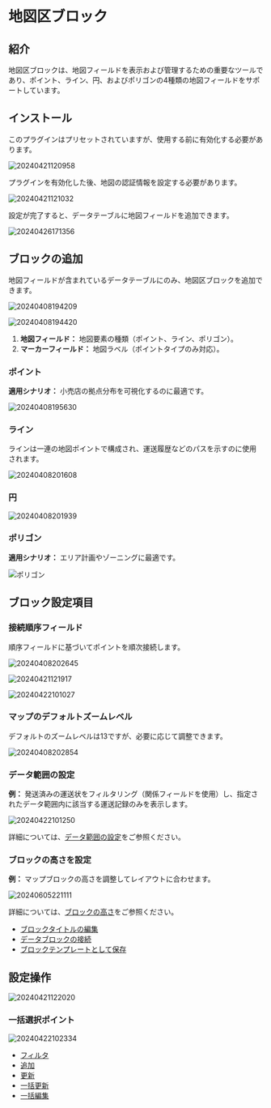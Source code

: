 # 地図区ブロック

<PluginInfo name="block-map"></PluginInfo>

## 紹介

地図区ブロックは、地図フィールドを表示および管理するための重要なツールであり、ポイント、ライン、円、およびポリゴンの4種類の地図フィールドをサポートしています。

## インストール

このプラグインはプリセットされていますが、使用する前に有効化する必要があります。

![20240421120958](https://static-docs.nocobase.com/20240421120958.png)

プラグインを有効化した後、地図の認証情報を設定する必要があります。

![20240421121032](https://static-docs.nocobase.com/20240421121032.png)

設定が完了すると、データテーブルに地図フィールドを追加できます。

![20240426171356](https://static-docs.nocobase.com/20240426171356.png)

## ブロックの追加

地図フィールドが含まれているデータテーブルにのみ、地図区ブロックを追加できます。

![20240408194209](https://static-docs.nocobase.com/20240408194209.png)

![20240408194420](https://static-docs.nocobase.com/20240408194420.png)

1. **地図フィールド：** 地図要素の種類（ポイント、ライン、ポリゴン）。
2. **マーカーフィールド：** 地図ラベル（ポイントタイプのみ対応）。

### ポイント

**適用シナリオ：** 小売店の拠点分布を可視化するのに最適です。

![20240408195630](https://static-docs.nocobase.com/20240408195630.png)

### ライン

ラインは一連の地図ポイントで構成され、運送履歴などのパスを示すのに使用されます。

![20240408201608](https://static-docs.nocobase.com/20240408201608.png)

### 円

![20240408201939](https://static-docs.nocobase.com/20240408201939.png)

### ポリゴン

**適用シナリオ：** エリア計画やゾーニングに最適です。

![ポリゴン](https://static-docs.nocobase.com/20240408200546.png)

## ブロック設定項目

### 接続順序フィールド

順序フィールドに基づいてポイントを順次接続します。

![20240408202645](https://static-docs.nocobase.com/20240408202645.png)

![20240421121917](https://static-docs.nocobase.com/20240421121917.png)

![20240422101027](https://static-docs.nocobase.com/20240422101027.png)

### マップのデフォルトズームレベル

デフォルトのズームレベルは13ですが、必要に応じて調整できます。

![20240408202854](https://static-docs.nocobase.com/20240408202854.png)

### データ範囲の設定

**例：** 発送済みの運送状をフィルタリング（関係フィールドを使用）し、指定されたデータ範囲内に該当する運送記録のみを表示します。

![20240422101250](https://static-docs.nocobase.com/20240422101250.png)

詳細については、[データ範囲の設定](/handbook/ui/blocks/block-settings/data-scope)をご参照ください。

### ブロックの高さを設定

**例：** マップブロックの高さを調整してレイアウトに合わせます。

![20240605221111](https://static-docs.nocobase.com/20240605221111.gif)

詳細については、[ブロックの高さ](/handbook/ui/blocks/block-settings/block-height)をご参照ください。

- [ブロックタイトルの編集](/handbook/ui/blocks/block-settings/block-title)
- [データブロックの接続](/handbook/ui/blocks/block-settings/connect-block)
- [ブロックテンプレートとして保存](/handbook/ui/blocks/block-settings/block-template)

## 設定操作

![20240421122020](https://static-docs.nocobase.com/20240421122020.png)

### 一括選択ポイント

![20240422102334](https://static-docs.nocobase.com/20240422102334.gif)

- [フィルタ](/handbook/ui/actions/types/filter)
- [追加](/handbook/ui/actions/types/add-new)
- [更新](/handbook/ui/actions/types/refresh)
- [一括更新](/handbook/action-bulk-update)
- [一括編集](/handbook/action-bulk-edit)

